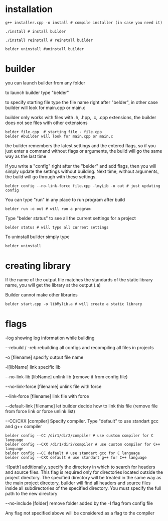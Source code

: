 # installation
```
g++ installer.cpp -o install # compile installer (in case you need it)
```

```
./install # install builder
```

```
./install reinstall # reinstall builder 
```

```
belder uninstall #uninstall builder
```
# builder
you can launch builder from any folder

to launch builder type "belder"

to specify starting file type the file name right after "belder", in other case builder will look for main.cpp or main.c

builder only works with files with .h, .hpp, .c, .cpp extensions, the builder does not see files with other extensions
```
belder file.cpp  # starting file - file.cpp
belder #builder will look for main.cpp or main.c
```
the builder remembers the latest settings and the entered flags, so if you just enter a command without flags or arguments, the build will go the same way as the last time

if you write a "config" right after the "belder" and add flags, then you will simply update the settings without building. Next time, without arguments, the build will go through with these settings.
``` 
belder config --no-link-force file.cpp -lmyLib -o out # just updating config
```
You can type "run" in any place to run program after build
```
belder run -o out # will run a program
```
Type "belder status" to see all the current settings for a project
```
belder status # will type all current settings
```
To uninstall builder simply type
```
belder uninstall
```
# creating library
If the name of the output file matches the standards of the static library name, you will get the library at the output (.a)

Builder cannot make other libraries

```
belder start.cpp -o libMylib.a # will create a static library
```
# flags
-log showing log information while building

--rebuild / -reb rebuilding all configs and recompiling all files in projects

-o [filename] specify output file name

-l[libName] link specific lib

--no-link-lib [libName] unlink lib (remove it from config file)

--no-link-force [filename] unlink file with force

--link-force [filename] link file with force

--default-link [filename] let builder decide how to link this file (remove file from force link or force unlink list)

--CC/CXX [compiler] Specify compiler. Type "default" to use standart gcc and g++ compiler

```
belder config --CC /dir1/dir2/compiler # use custom compiler for C language
belder config --CXX /dir1/dir2/compiler # use custom compiler for C++ language
belder config --CC default # use standart gcc for C language
belder config --CXX default # use standart g++ for C++ language
```

-I[path] additionally, specify the directory in which to search for headers and source files. This flag is required only for directories located outside the project directory. The specified directory will be treated in the same way as the main project directory, builder will find all headers and source files inside all subdirectories of the specified directory. You must specify the full path to the new directory

--no-include [folder] remove folder added by the -I flag from config file

Any flag not specified above will be considered as a flag to the compiler
